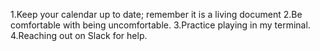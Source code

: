 1.Keep your calendar up to date; remember it is a living document
2.Be comfortable with being uncomfortable.
3.Practice playing in my terminal.
4.Reaching out on Slack for help.
